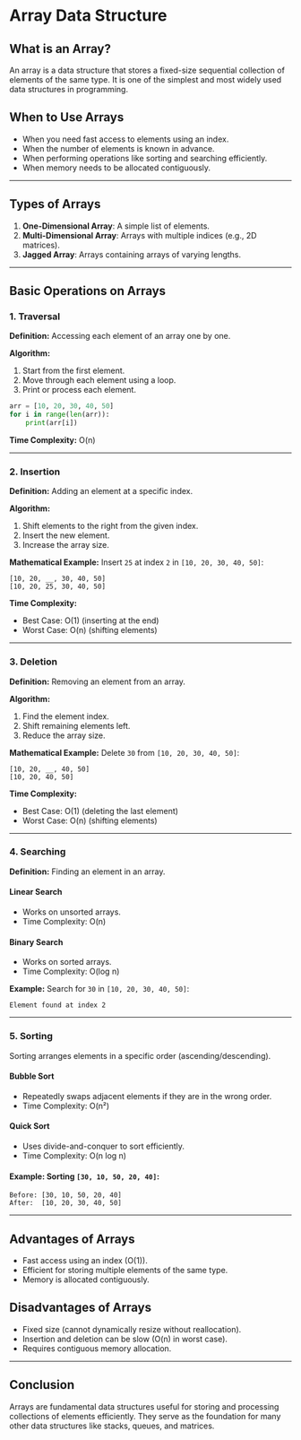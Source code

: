 # Array Data Structure

## What is an Array?
An array is a data structure that stores a fixed-size sequential collection of elements of the same type. It is one of the simplest and most widely used data structures in programming.

## When to Use Arrays
- When you need fast access to elements using an index.
- When the number of elements is known in advance.
- When performing operations like sorting and searching efficiently.
- When memory needs to be allocated contiguously.

---

## Types of Arrays
1. **One-Dimensional Array**: A simple list of elements.
2. **Multi-Dimensional Array**: Arrays with multiple indices (e.g., 2D matrices).
3. **Jagged Array**: Arrays containing arrays of varying lengths.

---

## Basic Operations on Arrays

### 1. Traversal
**Definition:** Accessing each element of an array one by one.

**Algorithm:**
1. Start from the first element.
2. Move through each element using a loop.
3. Print or process each element.

```python
arr = [10, 20, 30, 40, 50]
for i in range(len(arr)):
    print(arr[i])
```

**Time Complexity:** O(n)

---

### 2. Insertion
**Definition:** Adding an element at a specific index.

**Algorithm:**
1. Shift elements to the right from the given index.
2. Insert the new element.
3. Increase the array size.

**Mathematical Example:**
Insert `25` at index `2` in `[10, 20, 30, 40, 50]`:
```
[10, 20, __, 30, 40, 50]
[10, 20, 25, 30, 40, 50]
```

**Time Complexity:**
- Best Case: O(1) (inserting at the end)
- Worst Case: O(n) (shifting elements)

---

### 3. Deletion
**Definition:** Removing an element from an array.

**Algorithm:**
1. Find the element index.
2. Shift remaining elements left.
3. Reduce the array size.

**Mathematical Example:**
Delete `30` from `[10, 20, 30, 40, 50]`:
```
[10, 20, __, 40, 50]
[10, 20, 40, 50]
```

**Time Complexity:**
- Best Case: O(1) (deleting the last element)
- Worst Case: O(n) (shifting elements)

---

### 4. Searching
**Definition:** Finding an element in an array.

#### **Linear Search**
- Works on unsorted arrays.
- Time Complexity: O(n)

#### **Binary Search**
- Works on sorted arrays.
- Time Complexity: O(log n)

**Example:** Search for `30` in `[10, 20, 30, 40, 50]`:
```
Element found at index 2
```

---

### 5. Sorting
Sorting arranges elements in a specific order (ascending/descending).

#### **Bubble Sort**
- Repeatedly swaps adjacent elements if they are in the wrong order.
- Time Complexity: O(n²)

#### **Quick Sort**
- Uses divide-and-conquer to sort efficiently.
- Time Complexity: O(n log n)

#### **Example:** Sorting `[30, 10, 50, 20, 40]`:
```
Before: [30, 10, 50, 20, 40]
After:  [10, 20, 30, 40, 50]
```

---

## Advantages of Arrays
- Fast access using an index (O(1)).
- Efficient for storing multiple elements of the same type.
- Memory is allocated contiguously.

## Disadvantages of Arrays
- Fixed size (cannot dynamically resize without reallocation).
- Insertion and deletion can be slow (O(n) in worst case).
- Requires contiguous memory allocation.

---

## Conclusion
Arrays are fundamental data structures useful for storing and processing collections of elements efficiently. They serve as the foundation for many other data structures like stacks, queues, and matrices.